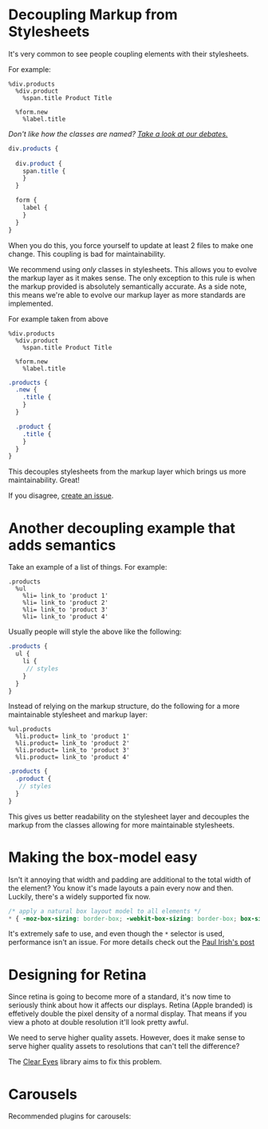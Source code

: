 # Decoupling Markup from Stylesheets

It's very common to see people coupling elements with their stylesheets.

For example:

```haml
%div.products
  %div.product
    %span.title Product Title

  %form.new
    %label.title
```

*Don't like how the classes are named? [Take a look at our debates.](https://github.com/hybridgroup/betterfrontend/blob/master/debates.md)*

```scss
div.products {
  
  div.product {
    span.title {
    }
  }

  form {
    label {
    }
  }
}
```

When you do this, you force yourself to update at least 2 files to make
one change. This coupling is bad for maintainability. 

We recommend using *only* classes in stylesheets. This allows you to
evolve the markup layer as it makes sense. The only exception to this
rule is when the markup provided is absolutely semantically accurate. As
a side note, this means we're able to evolve our markup layer as more
standards are implemented.

For example taken from above

```haml
%div.products
  %div.product
    %span.title Product Title

  %form.new
    %label.title
```

```scss
.products {
  .new {
    .title {
    }
  }

  .product {
    .title {
    }
  }
}
```

This decouples stylesheets from the markup layer which brings us more
maintainability. Great!

If you disagree, [create an issue](https://github.com/hybridgroup/betterfrontend/issues/new).

# Another decoupling example that adds semantics

Take an example of a list of things. For example:

```haml
.products
  %ul
    %li= link_to 'product 1'
    %li= link_to 'product 2'
    %li= link_to 'product 3'
    %li= link_to 'product 4'
```

Usually people will style the above like the following:

```scss
.products {
  ul {
    li {
     // styles
    }
  }
}
```

Instead of relying on the markup structure, do the following for a more
maintainable stylesheet and markup layer:

```haml
%ul.products
  %li.product= link_to 'product 1'
  %li.product= link_to 'product 2'
  %li.product= link_to 'product 3'
  %li.product= link_to 'product 4'
```

```scss
.products {
  .product {
   // styles
  }
}
```

This gives us better readability on the stylesheet layer and decouples
the markup from the classes allowing for more maintainable stylesheets.

# Making the box-model easy

Isn't it annoying that width and padding are additional to the total
width of the element? You know it's made layouts a pain every now and
then. Luckily, there's a widely supported fix now.

```scss
/* apply a natural box layout model to all elements */
* { -moz-box-sizing: border-box; -webkit-box-sizing: border-box; box-sizing: border-box; }
```

It's extremely safe to use, and even though the `*` selector is used,
performance isn't an issue. For more details check out the [Paul Irish's
post](http://paulirish.com/2012/box-sizing-border-box-ftw/)

# Designing for Retina

Since retina is going to become more of a standard, it's now time to
seriously think about how it affects our displays. Retina (Apple
branded) is effetively double the pixel density of a normal display.
That means if you view a photo at double resolution it'll look pretty
awful.

We need to serve higher quality assets. However, does it make sense to
serve higher quality assets to resolutions that can't tell the difference?

The [Clear Eyes](https://github.com/superacidjax/clear_eyes?utm_source=rubyweekly&utm_medium=email) library aims to fix this problem.

# Carousels

Recommended plugins for carousels:
